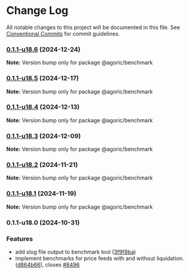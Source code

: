 # Change Log

All notable changes to this project will be documented in this file.
See [Conventional Commits](https://conventionalcommits.org) for commit guidelines.

### [0.1.1-u18.6](https://github.com/Agoric/agoric-sdk/compare/@agoric/benchmark@0.1.1-u18.5...@agoric/benchmark@0.1.1-u18.6) (2024-12-24)

**Note:** Version bump only for package @agoric/benchmark





### [0.1.1-u18.5](https://github.com/Agoric/agoric-sdk/compare/@agoric/benchmark@0.1.1-u18.4...@agoric/benchmark@0.1.1-u18.5) (2024-12-17)

**Note:** Version bump only for package @agoric/benchmark





### [0.1.1-u18.4](https://github.com/Agoric/agoric-sdk/compare/@agoric/benchmark@0.1.1-u18.3...@agoric/benchmark@0.1.1-u18.4) (2024-12-13)

**Note:** Version bump only for package @agoric/benchmark





### [0.1.1-u18.3](https://github.com/Agoric/agoric-sdk/compare/@agoric/benchmark@0.1.1-u18.2...@agoric/benchmark@0.1.1-u18.3) (2024-12-09)

**Note:** Version bump only for package @agoric/benchmark





### [0.1.1-u18.2](https://github.com/Agoric/agoric-sdk/compare/@agoric/benchmark@0.1.1-u18.1...@agoric/benchmark@0.1.1-u18.2) (2024-11-21)

**Note:** Version bump only for package @agoric/benchmark





### [0.1.1-u18.1](https://github.com/Agoric/agoric-sdk/compare/@agoric/benchmark@0.1.1-u18.0...@agoric/benchmark@0.1.1-u18.1) (2024-11-19)

**Note:** Version bump only for package @agoric/benchmark





### 0.1.1-u18.0 (2024-10-31)


### Features

* add slog file output to benchmark tool ([3f9f8ba](https://github.com/Agoric/agoric-sdk/commit/3f9f8badf351ec94e2ea6763eb89a6d358b6a4c4))
* implement benchmarks for price feeds with and without liquidation. ([d864b66](https://github.com/Agoric/agoric-sdk/commit/d864b666104beccf5f5ccad222f7a5d23a5ad7d5)), closes [#8496](https://github.com/Agoric/agoric-sdk/issues/8496)
